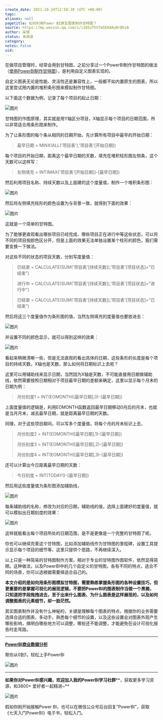 ```yaml
---
create_date: 2021-10-24T12:58:39 (UTC +08:00)
tags: 
aliases: null
pagetitle: 如何利用Power BI原生图表制作甘特图？
source: https://mp.weixin.qq.com/s/i1EbzThV7m5E68Au0rBhzA
author: 采悟
status: 未阅读
category: 
notes: False
uid: 
---
```


在做项目管理时，经常会用到甘特图，之前分享过一个PowerBI制作甘特图的做法（[使用PowerBI制作甘特图](http://mp.weixin.qq.com/s?__biz=MzA4MzQwMjY4MA==&mid=2484067594&idx=1&sn=ccf72caedaee572b20e75740b92ba8c0&chksm=8e0c77ddb97bfecb4a982a614f02c377a01a627e6624266fa73fd4ce52af84875b8cddabfa88&scene=21#wechat_redirect)），是利用自定义图表实现的。

自定义图表无论是性能、灵活性还是兼容性上，一般都不如内置原生的图表，所以这里尝试用内置的堆积条形图来模拟制作甘特图。

以下面这个数据为例，记录了每个项目的起止日期：  

![图片](https://mmbiz.qpic.cn/mmbiz_png/aHEbZtANQJNxQ2JZquKhpmqqGGAXfh3TJeWsqr0XB6GEYG37yqZDACbQiafLPHumjGBgoTvDiaKLe4Pn6IjeB3icA/640?wx_fmt=png&wxfrom=5&wx_lazy=1&wx_co=1)

甘特图的作图原理，其实就是用Y轴区分项目，X轴显示每个项目的日期范围，所以非常适合用条形图来制作。

为了让条形图的每个条从相同的日期开始，先计算所有项目中最早的开始日期：

> 最早日期 = MINX(ALL('项目表'),'项目表'\[开始日期\])

每个项目的开始日期，距离这个最早日期的天数，填充在堆积柱形图左侧条，这个天数可以这样写：

> 左侧填充 = INT(MAX('项目表'\[开始日期\])-\[最早日期\])

然后利用项目名称、持续天数以及上面建的这个度量值，制作一个堆积条形图：  

![图片](https://mmbiz.qpic.cn/mmbiz_png/aHEbZtANQJNxQ2JZquKhpmqqGGAXfh3TAzjV2SLVjRIlseBgAsbcC22o6ibpCMuD5aFe4nwAia9GricGx0madAldA/640?wx_fmt=png&wxfrom=5&wx_lazy=1&wx_co=1)

然后将左侧填充柱形的颜色设置为与背景一致，就得到下面的效果：  

![图片](https://mmbiz.qpic.cn/mmbiz_png/aHEbZtANQJNxQ2JZquKhpmqqGGAXfh3TZXv4mevwG7s4S7Yt7ZlBThc3ficpdnXA97zlHicrchuIvuxRcNRic1UZg/640?wx_fmt=png&wxfrom=5&wx_lazy=1&wx_co=1)

这就是一个简单的甘特图。

为了能够更直观看出哪些项目已经完成、哪些项目正在进行中等这些状态，可以将不同的项目按颜色区分开，但是上面的效果无法单独设置某个柱形的颜色，我们需要变换一下做法。

对这些不同的状态的项目天数，分别写度量值：

> 已结束 \= CALCULATE(SUM('项目表'\[持续天数\]),'项目表'\[项目状态\]="已结束")
> 
> 进行中 = CALCULATE(SUM('项目表'\[持续天数\]),'项目表'\[项目状态\]="进行中")
> 
> 已结束 = CALCULATE(SUM('项目表'\[持续天数\]),'项目表'\[项目状态\]="已结束")

然后将这三个度量值作为条形图的值，当然左侧填充的度量值也要放进去：

![图片](https://mmbiz.qpic.cn/mmbiz_png/aHEbZtANQJNxQ2JZquKhpmqqGGAXfh3TVn1Pbl7iaiaYFb8Fsqn5hUpygrTgKwtCOKpLRvnSTxTicAicpSdXJAoR1A/640?wx_fmt=png&wxfrom=5&wx_lazy=1&wx_co=1)

并设置不同的颜色显示，就可以得到这样的效果：

![图片](https://mmbiz.qpic.cn/mmbiz_png/aHEbZtANQJNxQ2JZquKhpmqqGGAXfh3TDrHTlPgNWjokm9HXWCg8ghaSOWCEERuNE5v8ictJQ868jKUMTlKzXkQ/640?wx_fmt=png&wxfrom=5&wx_lazy=1&wx_co=1)

看起来稍微清晰一些，但是无法直观的看出具体的日期，这些条形的长度是每个项目的持续天数，X轴也是天数，那么如何将日期标识上去呢？  

这里可以用辅助线来显示日期，当然因为X轴是天数，不可能直接用日期做辅助线，依然需要按照日期相对于项目最早日期的差额来确定，这里以显示每个月末的日期为例：

> 月份刻度1 = INT(EOMONTH(\[最早日期\],0)-\[最早日期\])

上面度量值的逻辑是，利用EOMONTH函数返回最早日期移动0月后的月末，也就是当月月末，减去最早日期，就是距离最早日期的天数。  

同理，对于这些项目期间，可以写多个度量值，将每个月的月末标识上去，

> 月份刻度2 = INT(EOMONTH(\[最早日期\],1)-\[最早日期\])
> 
> 月份刻度3 \= INT(EOMONTH(\[最早日期\],2)-\[最早日期\])
> 
> 月份刻度4 \= INT(EOMONTH(\[最早日期\],3)-\[最早日期\])

还可以计算出今日距离最早日期的天数：

> 今日刻度 \= INT(TODAY()-\[最早日期\])

然后用这些度量值为条形图添加辅助线，

![图片](https://mmbiz.qpic.cn/mmbiz_png/aHEbZtANQJNxQ2JZquKhpmqqGGAXfh3TicvIBeQRYFsIicW4AGXtQicPsOjQ7lpb3HDlFAgAvcmhROMvjlL1At1Cw/640?wx_fmt=png&wxfrom=5&wx_lazy=1&wx_co=1)

每条辅助线的名称，修改为对应的日期，辅助线的值，选择上面建好的度量值，就可以模拟出日期刻度的效果：  

![图片](https://mmbiz.qpic.cn/mmbiz_png/aHEbZtANQJNxQ2JZquKhpmqqGGAXfh3TCy8ngYuFntHjlgXEN2FiaiboyURtYa7bRV3EZur9UQtEs2jwUwicibq64g/640?wx_fmt=png&wxfrom=5&wx_lazy=1&wx_co=1)

这样就能看出每个项目所处的日期范围，是不是更像是一个完整的甘特图了呢。

你也可以继续完善这个甘特图，比如添加辅助线作为甘特图的里程碑，设置工具提示显示每个项目的细节等，这里只提供个思路，不再继续深入。

以上只是一种简易的甘特图制作方案，相对于专业的甘特图作图软件，依然显得简陋。这种做法，以及PowerBI中的几个自定义的甘特图，各有不同的特点，适合不同的场景，你可以选根据需要择适合自己的。

**本文介绍的是如何用条形图模拟甘特图，需要熟练掌握条形图的各种设置技巧，但更重要的是掌握可视化的展现逻辑，不要把PowerBI的图表制作当做一个黑箱，只知道把字段拖拽进去，至于出来什么图表、为什么图表是这样展现的，以及如何调整图表的元素细节，却一脸茫然。**

其实图表制作并没有什么神秘的，关键是理解每个图表的特点，根据你的业务需要选择合适的图表，多动手，熟悉每个细节的设置，以及这些设置会对图表外观产生哪些影响，搞明白哪些地方可以调整，哪些还不能调整，才能避免在设计可视化报告时走弯路。

___

[**PowerBI商业数据分析**](http://mp.weixin.qq.com/s?__biz=MzA4MzQwMjY4MA==&mid=2484074987&idx=1&sn=5cf4ba4b683ee9136bb7a26f6e9bcf01&chksm=8e0c533cb97bda2add48a4576b9c1e230249a5a4160dd93cd677a37ea21d26fc9cc26fc4cb1c&scene=21#wechat_redirect)

帮你从0到1，轻松上手PowerBI

![图片](https://mmbiz.qpic.cn/mmbiz_png/aHEbZtANQJN6oGnIQSa3kx3M0QQESdrYCTV9SBx5LXD4kp3icA9LouW3YN2z2njBWWQzM1zia9Fbeky0fdIpNakw/640?wx_fmt=png&wxfrom=5&wx_lazy=1&wx_co=1)

___

**如果你对PowerBI感兴趣，欢迎加入我的PowerBI学习社群****，获取更多学习资源，和3800+ 爱好者一起精进~**

![图片](https://mmbiz.qpic.cn/mmbiz_png/aHEbZtANQJMqicSUp5EfHiae4ibtEjIZsDCy5RUEz1Yp2hsG1ExlG3XiaqfWPqspJ1oiaEcKjuJCKPStBaWQXO6SOew/640?wx_fmt=png&wxfrom=5&wx_lazy=1&wx_co=1)

假如你刚开始接触Power BI，也可以在微信公众号后台回复"PowerBI"，获取《七天入门PowerBI》电子书，轻松入门。
